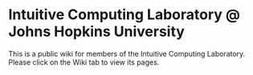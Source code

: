 # Intuitive Computing Laboratory @ Johns Hopkins University
This is a public wiki for members of the Intuitive Computing Laboratory. Please click on the Wiki tab to view its pages.
